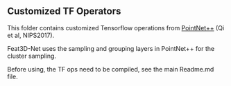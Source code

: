 ## Customized TF Operators
This folder contains customized Tensorflow operations from [PointNet++](https://github.com/charlesq34/pointnet2) (Qi et al, NIPS2017).

Feat3D-Net uses the sampling and grouping layers in PointNet++ for the cluster sampling.

Before using, the TF ops need to be compiled, see the main Readme.md file.